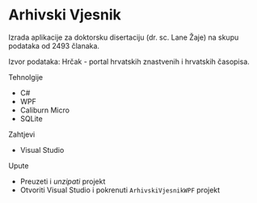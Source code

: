 # Arhivski Vjesnik
Izrada aplikacije za doktorsku disertaciju (dr. sc. Lane Žaje) na skupu podataka od 2493 članaka.

Izvor podataka: Hrčak - portal hrvatskih znastvenih i hrvatskih časopisa.

Tehnolgije
* C#
* WPF
* Caliburn Micro
* SQLite

Zahtjevi
* Visual Studio

Upute
* Preuzeti i *unzipati* projekt
* Otvoriti Visual Studio i pokrenuti `ArhivskiVjesnikWPF` projekt